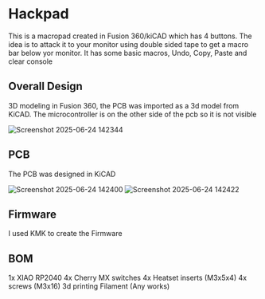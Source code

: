 # Hackpad
This is a macropad created in Fusion 360/kiCAD which has 4 buttons. The idea is to attack it to your monitor using double sided tape to get a macro bar below yor monitor. It has some basic macros, Undo, Copy, Paste and clear console

## Overall Design
3D modeling in Fusion 360, the PCB was imported as a 3d model from KiCAD. The microcontroller is on the other side of the pcb so it is not visible

![Screenshot 2025-06-24 142344](https://github.com/user-attachments/assets/0522135d-4e5b-4b99-a5af-5bb0bd900021)

## PCB
The PCB was designed in KiCAD

![Screenshot 2025-06-24 142400](https://github.com/user-attachments/assets/dce738e6-6d1b-44e7-ab8e-0aaed00fc92d)
![Screenshot 2025-06-24 142422](https://github.com/user-attachments/assets/0a13ac28-6152-4af2-b578-50b16db7be9a)

## Firmware
I used KMK to create the Firmware

## BOM
1x XIAO RP2040 
4x Cherry MX switches
4x Heatset inserts (M3x5x4)
4x screws (M3x16)
3d printing Filament (Any works)

